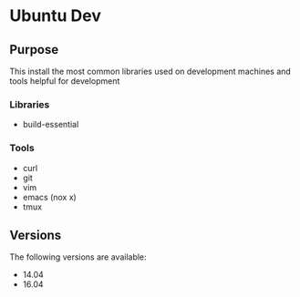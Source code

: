# Ubuntu Dev

## Purpose

This install the most common libraries used on development machines
and tools helpful for development

### Libraries

- build-essential

### Tools

- curl
- git
- vim
- emacs (nox x)
- tmux


## Versions

The following versions are available:

- 14.04
- 16.04



